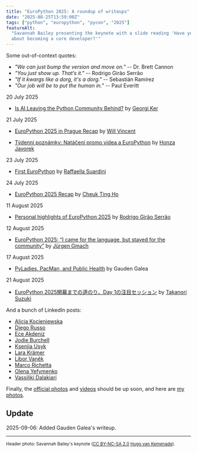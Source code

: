 ```yaml
---
title: "EuroPython 2025: A roundup of writeups"
date: "2025-08-25T13:59:00Z"
tags: ["python", "europython", "pycon", "2025"]
featureAlt:
  "Savannah Bailey presenting the keynote with a slide reading 'Have you ever thought
  about becoming a core developer?'"
---
```


Some out-of-context quotes:

- _"We can just bump the version and move on."_ -- Dr. Brett Cannon
- _"You just show up. That’s it."_ -- Rodrigo Girão Serrão
- _"If it kwargs like a dorg, it's a dorg."_ -- Sebastián Ramírez
- _"Our job will be to put the human in."_ -- Paul Everitt

20 July 2025

- [Is AI Leaving the Python Community Behind?](https://georgiker.com/blog/is-ai-leaving-python-community-behind/)
  by [Georgi Ker](https://mastodon.social/@georgically/114891414072680058)

21 July 2025

- [EuroPython 2025 in Prague Recap](https://wsvincent.com/europython2025-recap/) by
  [Will Vincent](https://fosstodon.org/@wsvincent/114891651350217561)

- [Týdenní poznámky: Natáčení promo videa a EuroPython](https://honzajavorek.cz/blog/tydenni-poznamky-nataceni-promo-videa-a-europython/#europython)
  by [Honza Javorek](https://mastodonczech.cz/@honzajavorek/114892035602713856)

23 July 2025

- [First EuroPython](https://raffaella.bearblog.dev/first-europython/) by
  [Raffaella Suardini](https://mastodon.social/@raffaellasuardini/114908865884572072)

24 July 2025

- [EuroPython 2025 Recap](https://cheuk.dev/posts/2025-07-24-europython25-recap/) by
  [Cheuk Ting Ho](https://fosstodon.org/@cheukting_ho/114913173274810806/)

11 August 2025

- [Personal highlights of EuroPython 2025](https://mathspp.com/blog/personal-highlights-of-europython-2025)
  by [Rodrigo Girão Serrão](https://bsky.app/profile/mathspp.com/post/3lw4z7e4nds2p)

12 August 2025

- [EuroPython 2025: “I came for the language, but stayed for the community”](https://discourse.ubuntu.com/t/europython-2025-i-came-for-the-language-but-stayed-for-the-community/65986)
  by [Jürgen Gmach](https://fosstodon.org/@jugmac00/115016290243228831)

17 August 2025

- [PyLadies, PacMan, and Public Health](https://www.gaudengalea.com/blog/pyladies-pacman-and-public-health/)
  by Gauden Galea

21 August 2025

- [EuroPython 2025開幕までの道のり⁠⁠、Day 1の注目セッション](https://gihyo.jp/article/2025/08/europython-2025-01)
  by [Takanori Suzuki](https://github.com/takanory)

And a bunch of LinkedIn posts:

- [Alicja Kocieniewska](https://www.linkedin.com/posts/activity-7353091873093181442-jUko)
- [Diego Russo](https://www.linkedin.com/posts/diegor_back-fromeuropython-2025and-still-buzzing-activity-7353354177646845953-4nNo)
- [Ece Akdeniz](https://www.linkedin.com/posts/ece-akdeniz_europython2025-python-ai-ugcPost-7353399096734375936-8_LF)
- [Jodie Burchell](https://www.linkedin.com/posts/jodieburchell_last-weeks-europython-was-one-of-the-most-ugcPost-7354418947993042947-NsXG/)
- [Kseniia Usyk](https://www.linkedin.com/posts/kseniia-usyk_europython2025-pythoncommunity-opensource-ugcPost-7352790573398818818-RkFf)
- [Lara Krämer](https://www.linkedin.com/posts/lara-kraemer_i-went-to-my-first-europython-in-prague-ugcPost-7355554412565536769-Au4o)
- [Libor Vaněk](https://www.linkedin.com/posts/libor-vanek_europython-europython2025-activity-7353313753125322754-feTT)
- [Marco Richetta](https://www.linkedin.com/posts/marco-richetta_a-week-since-europython-ended-the-post-conference-ugcPost-7354551181865578496-cTw1)
- [Olena Yefymenko](https://www.linkedin.com/posts/o-yefymenko_last-week-i-participated-in-a-major-conference-activity-7355536964810416153-sPP2)
- [Vassiliki Dalakiari](https://www.linkedin.com/posts/activity-7355237790462148608-VYL-)

Finally, the [official photos](https://www.flickr.com/photos/europython) and
[videos](https://www.youtube.com/@EuroPythonConference) should be up soon, and here are
[my photos](https://www.flickr.com/photos/hugovk/collections/72157724094370661/).

## Update

2025-09-06: Added Gauden Galea's writeup.

---

<small>Header photo: Savannah Bailey's keynote
(<a target="_blank" rel="noopener noreferrer" href="https://creativecommons.org/licenses/by-nc-sa/2.0/">CC
BY-NC-SA 2.0</a>
[Hugo van Kemenade](https://www.flickr.com/photos/hugovk/54735485531/in/album-72177720328581986)).</small>
